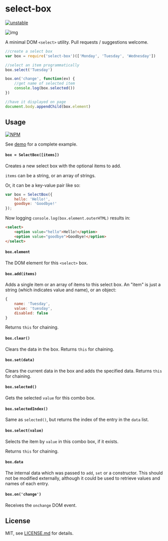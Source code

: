 # select-box

[![unstable](http://badges.github.io/stability-badges/dist/unstable.svg)](http://github.com/badges/stability-badges)

![img](http://i.imgur.com/7YBi58U.jpg)

A minimal DOM `<select>` utility. Pull requests / suggestions welcome.

```js
//create a select box
var box = require('select-box')(['Monday', 'Tuesday', 'Wednesday'])

//select an item programmatically
box.select('Tuesday')

box.on('change', function(ev) {
	//get name of selected item
	console.log(box.selected())
})

//have it displayed on page
document.body.appendChild(box.element)
```

## Usage

[![NPM](https://nodei.co/npm/select-box.png)](https://nodei.co/npm/select-box/)

See [demo](demo/) for a complete example.

#### `box = SelectBox([items])`

Creates a new select box with the optional items to add.

`items` can be a string, or an array of strings.

Or, it can be a key-value pair like so:

```js
var box = SelectBox({
    hello: 'Hello!',
    goodbye: 'Goodbye!'
});
```

Now logging `console.log(box.element.outerHTML)` results in:

```html
<select>
    <option value="hello">Hello!</option>
    <option value="goodbye">Goodbye!</option>
</select>
```

#### `box.element`

The DOM element for this `<select>` box.

#### `box.add(items)`

Adds a single item or an array of items to this select box. An "item" is just a string (which indicates value and name), or an object:

```js
{
	name: 'Tuesday',
	value: 'tuesday', 
	disabled: false
}
```

Returns `this` for chaining.

#### `box.clear()`

Clears the data in the box. Returns `this` for chaining.

#### `box.set(data)`

Clears the current data in the box and adds the specified data. Returns `this` for chaining.

#### `box.selected()`

Gets the selected `value` for this combo box. 

#### `box.selectedIndex()`

Same as `selected()`, but returns the index of the entry in the `data` list.

#### `box.select(value)`

Selects the item by `value` in this combo box, if it exists. 

Returns `this` for chaining.

#### `box.data`

The internal data which was passed to `add`, `set` or a constructor. This should not be modified externally, although it could be used to retrieve values and names of each entry. 

#### `box.on('change')`

Receives the `onchange` DOM event.

## License

MIT, see [LICENSE.md](http://github.com/mattdesl/select-box/blob/master/LICENSE.md) for details.
